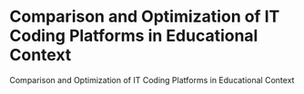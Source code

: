 # Comparison and Optimization of IT Coding Platforms in Educational Context
 Comparison and Optimization of IT Coding Platforms in Educational Context
